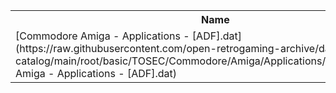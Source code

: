 <table>
<tr><th>Name</th><th>Size</th></tr>
<tr><td>[Commodore Amiga - Applications - [ADF].dat](https://raw.githubusercontent.com/open-retrogaming-archive/dat-catalog/main/root/basic/TOSEC/Commodore/Amiga/Applications/[ADF]/Commodore Amiga - Applications - [ADF].dat)</td><td>1825748</td></tr>
</table>
